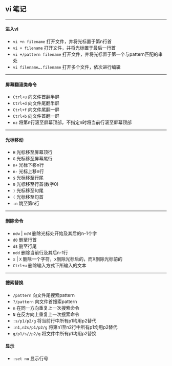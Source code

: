 ## vi 笔记

------

#### 进入vi
- ```vi +n filename``` 打开文件，并将光标置于第n行首
- ```vi + filename``` 打开文件，并将光标置于最后一行首
- ```vi +/pattern filename``` 打开文件，并将光标置于第一个与pattern匹配的串处
- ```vi filename….filename``` 打开多个文件，依次进行编辑

------
 
#### 屏幕翻滚类命令
- ```Ctrl+u``` 向文件首翻半屏
- ```Ctrl+d``` 向文件尾翻半屏
- ```Ctrl+f``` 向文件尾翻一屏
- ```Ctrl+b``` 向文件首翻一屏
- ```nz``` 将第n行滚至屏幕顶部，不指定n时将当前行滚至屏幕顶部

------

#### 光标移动
- ```H``` 光标移至屏幕顶行
- ```G``` 光标移至屏幕尾行
- ```n+``` 光标下移n行
- ```n-``` 光标上移n行
- ```$``` 光标移至行尾
- ```0``` 光标移至行首(数字0)
- ```)``` 光标移至句尾
- ```(``` 光标移至句首
- ```:n``` 跳至第n行

------

#### 删除命令
- ```ndw``` | ```ndW``` 删除光标处开始及其后的n-1个字
- ```d0``` 删至行首
- ```d$``` 删至行尾
- ```ndd``` 删除当前行及其后n-1行
- ```x``` | ```X``` 删除一个字符，x删除光标后的，而X删除光标前的
- ```Ctrl+u``` 删除输入方式下所输入的文本

------

#### 搜索替换
- ```/pattern``` 向文件尾搜索pattern
- ```?/pattern``` 向文件首搜索pattern
- ```n``` 在同一方向重复上一次搜索命令
- ```N``` 在反方向上重复上一次搜索命令
- ```:s/p1/p2/g``` 将当前行中所有p1均用p2替代
- ```:n1,n2s/p1/p2/g``` 将第n1至n2行中所有p1均用p2替代
- ```g/p1/s//p2/g``` 将文件中所有p1均用p2替换

#### 显示
- ```:set nu``` 显示行号

